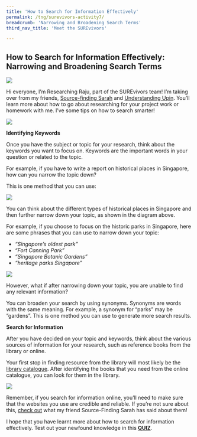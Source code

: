 ```yaml
---
title: 'How to Search for Information Effectively'
permalink: /tng/surevivors-activity7/
breadcrumb: 'Narrowing and Broadening Search Terms'
third_nav_title: 'Meet the SUREvivors'

---
```



## How to Search for Information Effectively: Narrowing and Broadening Search Terms

![](../images/researching_raju1.jpg)

Hi everyone, I’m Researching Raju, part of the SUREvivors team! I’m taking over from my friends, [Source-finding Sarah](https://sure.nlb.gov.sg/tng/surevivors-activity3/) and [Understanding Upin](https://sure.nlb.gov.sg/tng/surevivors-activity5/). You’ll learn more about how to go about researching for your project work or homework with me. I’ve some tips on how to search smarter! 

![](../images/surevivors-act7-01.jpg)



**Identifying Keywords**

Once you have the subject or topic for your research, think about the keywords you want to focus on. Keywords are the important words in your question or related to the topic.

 

For example, if you have to write a report on historical places in Singapore, how can you narrow the topic down?

 

This is one method that you can use:

![](../images/surevivors-act7-02.jpg)

You can think about the different types of historical places in Singapore and then further narrow down your topic, as shown in the diagram above.

 

For example, if you choose to focus on the historic parks in Singapore, here are some phrases that you can use to narrow down your topic:

- *“Singapore’s  oldest park”*
- *“Fort Canning Park”*
- *“Singapore Botanic Gardens”*
- *“heritage parks Singapore”*

![](../images/surevivors-act7-03.jpg)



However, what if after narrowing down your topic, you are unable to find any relevant information? 

 

You can broaden your search by using synonyms. Synonyms are words with the same meaning. For example, a synonym for “parks” may be “gardens”. This is one method you can use to generate more search results.

 

**Search for Information**

After you have decided on your topic and keywords, think about the various sources of information for your research, such as reference books from the library or online.

Your first stop in finding resource from the library will most likely be the [library catalogue](http://www.catalogue.nlb.gov.sg). After identifying the books that you need from the online catalogue, you can look for them in the library. 

![](../images/surevivors-act7-04.jpg)



Remember, if you search for information online, you’ll need to make sure that the websites you use are credible and reliable. If you’re not sure about this, [check out](https://sure.nlb.gov.sg/tng/surevivors-activity4/) what my friend Source-Finding Sarah has said about them!

I hope that you have learnt more about how to search for information effectively. Test out your newfound knowledge in this **[QUIZ](https://go.gov.sg/surevivors-activity7)**.








